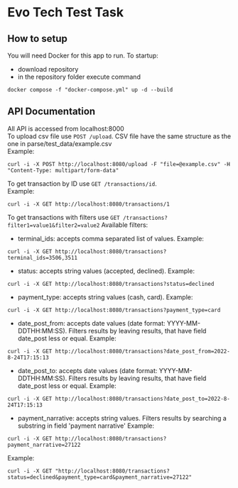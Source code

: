 # Evo Tech Test Task
## How to setup
You will need Docker for this app to run. To startup:
- download repository
- in the repository folder execute command   
```curl
docker compose -f "docker-compose.yml" up -d --build
```

## API Documentation

All API is accessed from localhost:8000     
To upload csv file use ```POST /upload```. CSV file have the same structure as the one in parse/test_data/example.csv   
Example:
```curl
curl -i -X POST http://localhost:8080/upload -F "file=@example.csv" -H "Content-Type: multipart/form-data"
```
To get transaction by ID use ```GET /transactions/id```.    
Example:
```curl
curl -i -X GET http://localhost:8080/transactions/1 
```
To get transactions with filters use ```GET /transactions?filter1=value1&filter2=value2```
Available filters:
- terminal_ids: accepts comma separated list of values. Example:
```curl
curl -i -X GET http://localhost:8080/transactions?terminal_ids=3506,3511
```
- status: accepts string values (accepted, declined). Example:
```curl
curl -i -X GET http://localhost:8080/transactions?status=declined
```
- payment_type: accepts string values (cash, card). Example:
```curl
curl -i -X GET http://localhost:8080/transactions?payment_type=card
```
- date_post_from: accepts date values (date format: YYYY-MM-DDTHH:MM:SS). Filters results by leaving results, that have field date_post less or equal. Example:
```curl
curl -i -X GET http://localhost:8080/transactions?date_post_from=2022-8-24T17:15:13
```
- date_post_to: accepts date values (date format: YYYY-MM-DDTHH:MM:SS). Filters results by leaving results, that have field date_post less or equal. Example:
```curl
curl -i -X GET http://localhost:8080/transactions?date_post_to=2022-8-24T17:15:13
```
- payment_narrative: accepts string values. Filters results by searching a substring in field 'payment narrative' Example:
```curl
curl -i -X GET http://localhost:8080/transactions?payment_narrative=27122
```


Example:
```curl
curl -i -X GET "http://localhost:8080/transactions?status=declined&payment_type=card&payment_narrative=27122"
```
